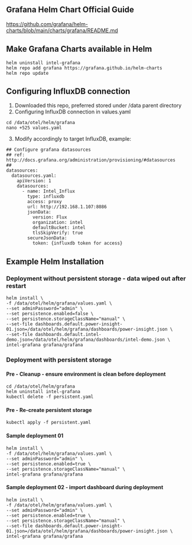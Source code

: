 ## Grafana Helm Chart Official Guide
https://github.com/grafana/helm-charts/blob/main/charts/grafana/README.md

## Make Grafana Charts available in Helm 
```
helm uninstall intel-grafana
helm repo add grafana https://grafana.github.io/helm-charts
helm repo update
```

## Configuring InfluxDB connection
1. Downloaded this repo, preferred stored under /data parent directory 
2. Configuring InfluxDB connection in values.yaml
```
cd /data/otel/helm/grafana
nano +525 values.yaml
```
3. Modify accordingly to target InfluxDB, example:
```
## Configure grafana datasources
## ref: http://docs.grafana.org/administration/provisioning/#datasources
##
datasources:
  datasources.yaml:
    apiVersion: 1
    datasources:
      - name: Intel_Influx
        type: influxdb
        access: proxy
        url: http://192.168.1.107:8086
        jsonData:
          version: Flux
          organization: intel
          defaultBucket: intel
          tlsSkipVerify: true
        secureJsonData:
          token: {influxdb token for access}
```



## Example Helm Installation

### Deployment without persistent storage - data wiped out after restart
```
helm install \
-f /data/otel/helm/grafana/values.yaml \
--set adminPassword="admin" \
--set persistence.enabled=false \
--set persistence.storageClassName="manual" \
--set-file dashboards.default.power-insight-01.json=/data/otel/helm/grafana/dashboards/power-insight.json \
--set-file dashboards.default.intel-demo.json=/data/otel/helm/grafana/dashboards/intel-demo.json \
intel-grafana grafana/grafana
```


### Deployment with persistent storage

#### Pre - Cleanup - ensure environment is clean before deployment
```
cd /data/otel/helm/grafana
helm uninstall intel-grafana
kubectl delete -f persistent.yaml
```
#### Pre - Re-create persistent storage 
```
kubectl apply -f persistent.yaml
```

#### Sample deployment 01
```
helm install \
-f /data/otel/helm/grafana/values.yaml \
--set adminPassword="admin" \
--set persistence.enabled=true \
--set persistence.storageClassName="manual" \
intel-grafana grafana/grafana
```
#### Sample deployment 02 - import dashboard during deployment
```
helm install \
-f /data/otel/helm/grafana/values.yaml \
--set adminPassword="admin" \
--set persistence.enabled=true \
--set persistence.storageClassName="manual" \
--set-file dashboards.default.power-insight-01.json=/data/otel/helm/grafana/dashboards/power-insight.json \
intel-grafana grafana/grafana
```
